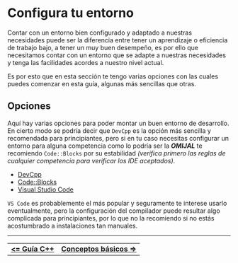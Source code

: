 # Configura tu entorno

Contar con un entorno bien configurado y adaptado a nuestras necesidades puede ser la diferencia entre tener un aprendizaje o eficiencia de trabajo bajo, a tener un muy buen desempeño, es por ello que necesitamos contar con un entorno que se adapte a nuestras necesidades y tenga las facilidades acordes a nuestro nivel actual. 

Es por esto que en esta sección te tengo varias opciones con las cuales puedes comenzar en esta guía, algunas más sencillas que otras.



## Opciones

Aquí hay varias opciones para poder montar un buen entorno de desarrollo. En cierto modo se podría decir que `DevCpp` es la opción más sencilla y recomendada para principiantes, pero si en tu caso necesitas configurar un entorno para alguna competencia como lo podría ser la ***OMIJAL*** te recomiendo `Code::Blocks` por su estabilidad *(verifica primero las reglas de cualquier competencia para verificar los IDE aceptados)*.

- [DevCpp](./devcpp.md)
- [Code::Blocks](./codeblocks.md)
- [Visual Studio Code](./vscode.md)



`VS Code` es probablemente el más popular y seguramente te interese usarlo eventualmente, pero la configuración del compilador puede resultar algo complicada para principiantes, por lo que no la recomiendo si no estás acostumbrado a instalaciones tan manuales.


<hr><div align="center"><table><tr>
  <td><b><a href="../../README.md#guía-c"><=  Guía C++  </a></b></td>
  <td><b><a href="../definitions/README.md#conceptos-básicos">  Conceptos básicos  =></a></b></td>
</tr></table></div>
